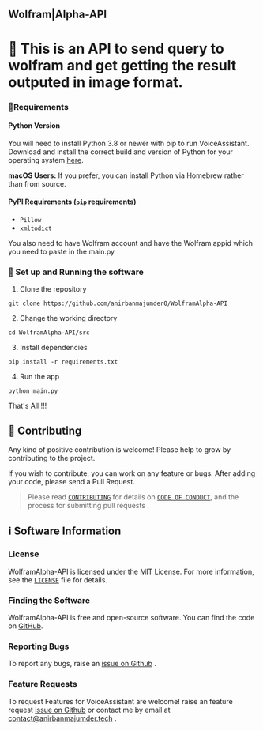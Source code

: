 ## Wolfram|Alpha-API
 
# 👋 This is an API to send query to wolfram and get getting the result outputed in image format.

### 📝Requirements

#### Python Version

You will need to install Python 3.8 or newer with pip to run VoiceAssistant. Download and install the correct
build and version of Python for your operating system [here](https://python.org/downloads).

**macOS Users:** If you prefer, you can install Python via Homebrew rather than from source.

#### PyPI Requirements (`pip` requirements)

* `Pillow`
* `xmltodict`


You also need to have Wolfram account and have the Wolfram appid which you need to paste in the main.py

### 📜 Set up and Running the software

1. Clone the repository

```
git clone https://github.com/anirbanmajumder0/WolframAlpha-API
```

2. Change the working directory

```
cd WolframAlpha-API/src
```

3. Install dependencies

```
pip install -r requirements.txt
```

4. Run the app

```
python main.py
```

That's All !!!


## 🤝 Contributing

Any kind of positive contribution is welcome! Please help to grow by contributing to the project.

If you wish to contribute, you can work on any feature or bugs. After adding your code, please send a Pull Request.

> Please read [`CONTRIBUTING`](CONTRIBUTING.md) for details on [`CODE OF CONDUCT`](CODE_OF_CONDUCT.md), and the process for submitting pull requests .


## ℹ️ Software Information

### License

WolframAlpha-API is licensed under the MIT License. For more information, see the [`LICENSE`](LICENSE) file for details.

### Finding the Software

WolframAlpha-API is free and open-source software. You can find the code on
[GitHub](https://github.com/anirbanmajumder0/WolframAlpha-API).

### Reporting Bugs

To report any bugs, raise an [issue on Github](https://github.com/anirbanmajumder0/WolframAlpha-API/issues/new?assignees=anirbanmajumder0&labels=&template=bug_report.md) .

### Feature Requests

To request Features for VoiceAssistant are welcome! raise an feature request [issue on Github](https://github.com/anirbanmajumder0/WolframAlpha-API/issues/new?assignees=anirbanmajumder0&labels=&template=feature_request.md) or contact me by email at <contact@anirbanmajumder.tech> .
